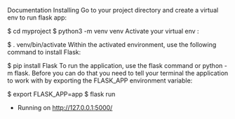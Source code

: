 Documentation
Installing
Go to your project directory and create a virtual env to run flask app:

$ cd myproject
$ python3 -m venv venv
Activate your virtual env :

$ . venv/bin/activate
Within the activated environment, use the following command to install Flask:

$ pip install Flask
To run the application, use the flask command or python -m flask. Before you can do that you need to tell your terminal the application to work with by exporting the FLASK_APP environment variable:

$ export FLASK_APP=app
$ flask run
 * Running on http://127.0.0.1:5000/
